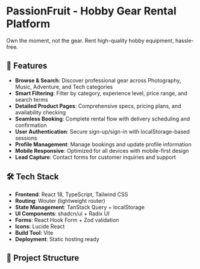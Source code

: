 # PassionFruit - Hobby Gear Rental Platform

Own the moment, not the gear. Rent high-quality hobby equipment, hassle-free.

## 🚀 Features

- **Browse & Search**: Discover professional gear across Photography, Music, Adventure, and Tech categories
- **Smart Filtering**: Filter by category, experience level, price range, and search terms
- **Detailed Product Pages**: Comprehensive specs, pricing plans, and availability checking
- **Seamless Booking**: Complete rental flow with delivery scheduling and confirmation
- **User Authentication**: Secure sign-up/sign-in with localStorage-based sessions
- **Profile Management**: Manage bookings and update profile information
- **Mobile Responsive**: Optimized for all devices with mobile-first design
- **Lead Capture**: Contact forms for customer inquiries and support

## 🛠 Tech Stack

- **Frontend**: React 18, TypeScript, Tailwind CSS
- **Routing**: Wouter (lightweight router)
- **State Management**: TanStack Query + localStorage
- **UI Components**: shadcn/ui + Radix UI
- **Forms**: React Hook Form + Zod validation
- **Icons**: Lucide React
- **Build Tool**: Vite
- **Deployment**: Static hosting ready

## 📁 Project Structure

